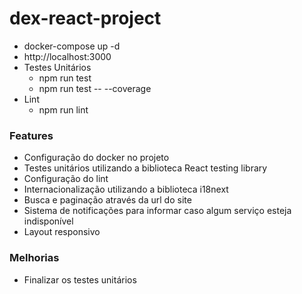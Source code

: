 # dex-react-project

- docker-compose up -d
- http://localhost:3000
- Testes Unitários
  - npm run test
  - npm run test -- --coverage
- Lint
  - npm run lint
### Features
- Configuração do docker no projeto
- Testes unitários utilizando a biblioteca React testing library
- Configuração do lint
- Internacionalização utilizando a biblioteca i18next
- Busca e paginação através da url do site
- Sistema de notificações para informar caso algum serviço esteja indisponível
- Layout responsivo
### Melhorias
- Finalizar os testes unitários
